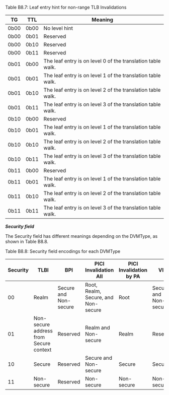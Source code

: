 Table B8.7: Leaf entry hint for non-range TLB Invalidations

| TG   | TTL  | Meaning                                                     |
|------|------|-------------------------------------------------------------|
| 0b00 | 0b00 | No level hint                                               |
| 0b00 | 0b01 | Reserved                                                    |
| 0b00 | 0b10 | Reserved                                                    |
| 0b00 | 0b11 | Reserved                                                    |
| 0b01 | 0b00 | The leaf entry is on level 0 of the translation table walk. |
| 0b01 | 0b01 | The leaf entry is on level 1 of the translation table walk. |
| 0b01 | 0b10 | The leaf entry is on level 2 of the translation table walk. |
| 0b01 | 0b11 | The leaf entry is on level 3 of the translation table walk. |
| 0b10 | 0b00 | Reserved                                                    |
| 0b10 | 0b01 | The leaf entry is on level 1 of the translation table walk. |
| 0b10 | 0b10 | The leaf entry is on level 2 of the translation table walk. |
| 0b10 | 0b11 | The leaf entry is on level 3 of the translation table walk. |
| 0b11 | 0b00 | Reserved                                                    |
| 0b11 | 0b01 | The leaf entry is on level 1 of the translation table walk. |
| 0b11 | 0b10 | The leaf entry is on level 2 of the translation table walk. |
| 0b11 | 0b11 | The leaf entry is on level 3 of the translation table walk. |

***Security field***

The Security field has different meanings depending on the DVMType, as shown in Table B8.8.

Table B8.8: Security field encodings for each DVMType

| Security | TLBI                                   | BPI                   | PICI Invalidation All               | PICI Invalidation by PA | VICI                  |
|----------|----------------------------------------|-----------------------|-------------------------------------|-------------------------|-----------------------|
| 00       | Realm                                  | Secure and Non-secure | Root, Realm, Secure, and Non-secure | Root                    | Secure and Non-secure |
| 01       | Non-secure address from Secure context | Reserved              | Realm and Non-secure                | Realm                   | Reserved              |
| 10       | Secure                                 | Reserved              | Secure and Non-secure               | Secure                  | Secure                |
| 11       | Non-secure                             | Reserved              | Non-secure                          | Non-secure              | Non-secure            |
